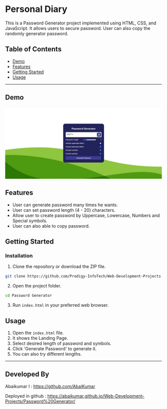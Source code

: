# Personal Diary

This is a Password Generator project implemented using HTML, CSS, and JavaScript. It allows users to secure password. User can also copy the randomly generator password.

## Table of Contents
- [Demo](#demo)
- [Features](#features)
- [Getting Started](#getting-started)
- [Usage](#usage)

---

## Demo
![Alt text](<Output.png>)


## Features

- User can generate password many times he wants.
- User can set password length (4 - 20) characters.
- Allow user to create password by Uppercase, Lowercase, Numbers and Special symbols.
- User can also able to copy password.

## Getting Started

### Installation

1. Clone the repository or download the ZIP file.

```bash
git clone https://github.com/Prodigy-InfoTech/Web-Development-Projects.git
```

2. Open the project folder.

```bash
cd Password Generator
```

3. Run `index.html` in your preferred web browser.

## Usage

1. Open the `index.html` file.
2. It shows the Landing Page.
3. Select desired length of password and symbols.
4. Click 'Generate Password' to generate it.
5. You can also try different lengths.
---

## Developed By
Abaikumar I :  https://github.com/AbaiKumar

Deployed in github : https://abaikumar.github.io/Web-Development-Projects/Password%20Generator/